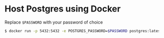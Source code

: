 # Host Postgres using Docker

Replace `$PASSWORD` with your password of choice

```bash
$ docker run -p 5432:5432 -e POSTGRES_PASSWORD=$PASSWORD postgres:latest
```
